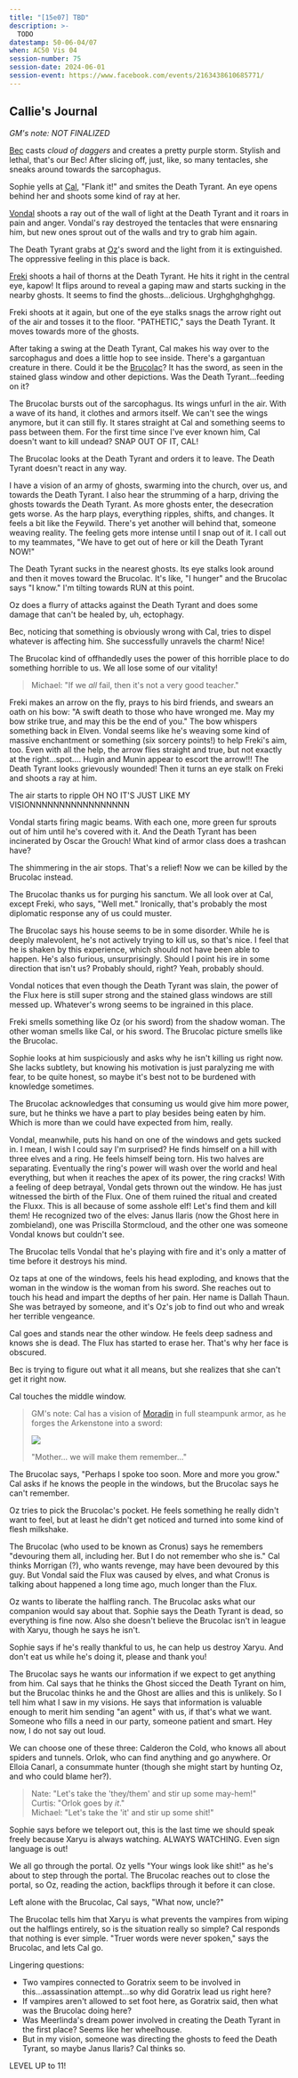 ```yaml
---
title: "[15e07] TBD"
description: >-
  TODO
datestamp: 50-06-04/07
when: AC50 Vis 04
session-number: 75
session-date: 2024-06-01
session-event: https://www.facebook.com/events/2163438610685771/
---
```


## Callie's Journal

*GM's note: NOT FINALIZED*

[Bec](../dossiers/bec) casts *cloud of daggers* and creates a pretty purple storm. Stylish and lethal, that's our Bec! After slicing off, just, like, so many tentacles, she sneaks around towards the sarcophagus.

Sophie yells at [Cal](../dossiers/cal), "Flank it!" and smites the Death Tyrant. An eye opens behind her and shoots some kind of ray at her.

[Vondal](../dossiers/vondal) shoots a ray out of the wall of light at the Death Tyrant and it roars in pain and anger. Vondal's ray destroyed the tentacles that were ensnaring him, but new ones sprout out of the walls and try to grab him again.

The Death Tyrant grabs at [Oz](../dossiers/oz)'s sword and the light from it is extinguished. The oppressive feeling in this place is back.

[Freki](../dossiers/freki) shoots a hail of thorns at the Death Tyrant. He hits it right in the central eye, kapow! It flips around to reveal a gaping maw and starts sucking in the nearby ghosts. It seems to find the ghosts...delicious.  Urghghghghghgg.

Freki shoots at it again, but one of the eye stalks snags the arrow right out of the air and tosses it to the floor. "PATHETIC," says the Death Tyrant. It moves towards more of the ghosts.

After taking a swing at the Death Tyrant, Cal makes his way over to the sarcophagus and does a little hop to see inside. There's a gargantuan creature in there. Could it be the [Brucolac](../dossiers/cronus)? It has the sword, as seen in the stained glass window and other depictions. Was the Death Tyrant...feeding on it?

The Brucolac bursts out of the sarcophagus. Its wings unfurl in the air. With a wave of its hand, it clothes and armors itself. We can't see the wings anymore, but it can still fly. It stares straight at Cal and something seems to pass between them. For the first time since I've ever known him, Cal doesn't want to kill undead? SNAP OUT OF IT, CAL!

The Brucolac looks at the Death Tyrant and orders it to leave. The Death Tyrant doesn't react in any way.

I have a vision of an army of ghosts, swarming into the church, over us, and towards the Death Tyrant. I also hear the strumming of a harp, driving the ghosts towards the Death Tyrant. As more ghosts enter, the desecration gets worse. As the harp plays, everything ripples, shifts, and changes. It feels a bit like the Feywild. There's yet another will behind that, someone weaving reality. The feeling gets more intense until I snap out of it. I call out to my teammates, "We have to get out of here or kill the Death Tyrant NOW!"

The Death Tyrant sucks in the nearest ghosts. Its eye stalks look around and then it moves toward the Brucolac. It's like, "I hunger" and the Brucolac says "I know." I'm tilting towards RUN at this point.

Oz does a flurry of attacks against the Death Tyrant and does some damage that can't be healed by, uh, ectophagy.

Bec, noticing that something is obviously wrong with Cal, tries to dispel whatever is affecting him. She successfully unravels the charm! Nice!

The Brucolac kind of offhandedly uses the power of this horrible place to do something horrible to us. We all lose some of our vitality!

> Michael: "If we *all* fail, then it's not a very good teacher."

Freki makes an arrow on the fly, prays to his bird friends, and swears an oath on his bow: "A swift death to those who have wronged me. May my bow strike true, and may this be the end of you." The bow whispers something back in Elven. Vondal seems like he's weaving some kind of massive enchantment or something (six sorcery points!) to help Freki's aim, too. Even with all the help, the arrow flies straight and true, but not exactly at the right...spot.... Hugin and Munin appear to escort the arrow!!! The Death Tyrant looks grievously wounded! Then it turns an eye stalk on Freki and shoots a ray at him.

The air starts to ripple OH NO IT'S JUST LIKE MY VISIONNNNNNNNNNNNNNNNN

Vondal starts firing magic beams. With each one, more green fur sprouts out of him until he's covered with it. And the Death Tyrant has been incinerated by Oscar the Grouch! What kind of armor class does a trashcan have?

The shimmering in the air stops. That's a relief! Now we can be killed by the Brucolac instead.

The Brucolac thanks us for purging his sanctum. We all look over at Cal, except Freki, who says, "Well met." Ironically, that's probably the most diplomatic response any of us could muster.

The Brucolac says his house seems to be in some disorder. While he is deeply malevolent, he's not actively trying to kill us, so that's nice. I feel that he is shaken by this experience, which should not have been able to happen. He's also furious, unsurprisingly. Should I point his ire in some direction that isn't us? Probably should, right? Yeah, probably should.

Vondal notices that even though the Death Tyrant was slain, the power of the Flux here is still super strong and the stained glass windows are still messed up. Whatever's wrong seems to be ingrained in this place.

Freki smells something like Oz (or his sword) from the shadow woman. The other woman smells like Cal, or his sword. The Brucolac picture smells like the Brucolac.

Sophie looks at him suspiciously and asks why he isn't killing us right now. She lacks subtlety, but knowing his motivation is just paralyzing me with fear, to be quite honest, so maybe it's best not to be burdened with knowledge sometimes.

The Brucolac acknowledges that consuming us would give him more power, sure, but he thinks we have a part to play besides being eaten by him. Which is more than we could have expected from him, really.

Vondal, meanwhile, puts his hand on one of the windows and gets sucked in. I mean, I wish I could say I'm surprised? He finds himself on a hill with three elves and a ring. He feels himself being torn. His two halves are separating. Eventually the ring's power will wash over the world and heal everything, but when it reaches the apex of its power, the ring cracks! With a feeling of deep betrayal, Vondal gets thrown out the window. He has just witnessed the birth of the Flux. One of them ruined the ritual and created the Fluxx. This is all because of some asshole elf! Let's find them and kill them! He recognized two of the elves: Janus Ilaris (now the Ghost here in zombieland), one was Priscilla Stormcloud, and the other one was someone Vondal knows but couldn't see.

The Brucolac tells Vondal that he's playing with fire and it's only a matter of time before it destroys his mind.

Oz taps at one of the windows, feels his head exploding, and knows that the woman in the window is the woman from his sword. She reaches out to touch his head and impart the depths of her pain. Her name is Dallah Thaun. She was betrayed by someone, and it's Oz's job to find out who and wreak her terrible vengeance.

Cal goes and stands near the other window. He feels deep sadness and knows she is dead. The Flux has started to erase her. That's why her face is obscured.

Bec is trying to figure out what it all means, but she realizes that she can't get it right now.

Cal touches the middle window.

> GM's note: Cal has a vision of [Moradin](../dossiers/moradin) in full steampunk armor, as he forges the Arkenstone into a sword:
>
> ![](https://i.pinimg.com/originals/6a/f6/86/6af686a23088c1821a40ce87a8238e26.jpg)
>
> "Mother... we will make them remember..."

The Brucolac says, "Perhaps I spoke too soon. More and more you grow." Cal asks if he knows the people in the windows, but the Brucolac says he can't remember.

Oz tries to pick the Brucolac's pocket. He feels something he really didn't want to feel, but at least he didn't get noticed and turned into some kind of flesh milkshake.

The Brucolac (who used to be known as Cronus) says he remembers "devouring them all, including her. But I do not remember who she is." Cal thinks Morrigan (?), who wants revenge, may have been devoured by this guy. But Vondal said the Flux was caused by elves, and what Cronus is talking about happened a long time ago, much longer than the Flux.

Oz wants to liberate the halfling ranch. The Brucolac asks what our companion would say about that. Sophie says the Death Tyrant is dead, so everything is fine now. Also she doesn't believe the Brucolac isn't in league with Xaryu, though he says he isn't.

Sophie says if he's really thankful to us, he can help us destroy Xaryu. And don't eat us while he's doing it, please and thank you!

The Brucolac says he wants our information if we expect to get anything from him. Cal says that he thinks the Ghost sicced the Death Tyrant on him, but the Brucolac thinks he and the Ghost are allies and this is unlikely. So I tell him what I saw in my visions. He says that information is valuable enough to merit him sending "an agent" with us, if that's what we want. Someone who fills a need in our party, someone patient and smart. Hey now, I do not say out loud.

We can choose one of these three: Calderon the Cold, who knows all about spiders and tunnels. Orlok, who can find anything and go anywhere. Or Elloia Canarl, a consummate hunter (though she might start by hunting Oz, and who could blame her?).

> Nate: "Let's take the 'they/them' and stir up some may-hem!"  
> Curtis: "Orlok goes by *it*."  
> Michael: "Let's take the 'it' and stir up some shit!"

Sophie says before we teleport out, this is the last time we should speak freely because Xaryu is always watching. ALWAYS WATCHING. Even sign language is out!

We all go through the portal. Oz yells "Your wings look like shit!" as he's about to step through the portal. The Brucolac reaches out to close the portal, so Oz, reading the action, backflips through it before it can close.

Left alone with the Brucolac, Cal says, "What now, uncle?"

The Brucolac tells him that Xaryu is what prevents the vampires from wiping out the halflings entirely, so is the situation really so simple? Cal responds that nothing is ever simple. "Truer words were never spoken," says the Brucolac, and lets Cal go.

Lingering questions:
 - Two vampires connected to Goratrix seem to be involved in this...assassination attempt...so why did Goratrix lead us right here?
 - If vampires aren't allowed to set foot here, as Goratrix said, then what was the Brucolac doing here?
 - Was Meerlinda's dream power involved in creating the Death Tyrant in the first place? Seems like her wheelhouse.
 - But in my vision, someone was directing the ghosts to feed the Death Tyrant, so maybe Janus Ilaris? Cal thinks so.

LEVEL UP to 11!
